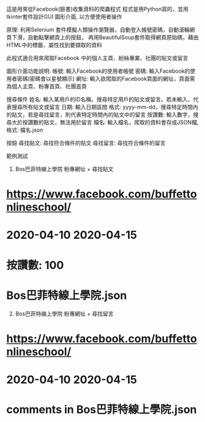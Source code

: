 這是用來從Facebook(臉書)收集資料的爬蟲程式
程式是用Python寫的，並用 tkinter套件設計GUI 圖形介面, 以方便使用者操作

原理: 利用Selenium 套件模擬人類操作瀏覽器，自動登入帳號密碼，自動滾輪網頁下滑，自動點擊網頁上的按鈕，
再用BeautifulSoup套件取得網頁原始碼，藉由HTML中的標籤、屬性找到要擷取的資料

此程式適合用來爬取Facebook 中的個人主頁、紛絲專業、社團的貼文或留言

圖形介面功能說明:
帳號: 輸入Facebook的使用者帳號
密碼: 輸入Facebook的使用者密碼(密碼會以星號顯示)
網址: 輸入欲爬取的Facebook頁面的網址，頁面需為個人主頁、粉專首頁、社團首頁

搜尋條件
姓名: 輸入某用戶的ID名稱，搜尋特定用戶的貼文或留言。若未輸入，代表搜尋所有貼文或留言
日期: 輸入日期區間 格式: yyyy-mm-dd，搜尋特定時間內的貼文，若是尋找留言，則代表特定時間內的貼文中的留言
按讚數: 輸入數字，搜尋大於按讚數的貼文，無法用於留言
檔名: 輸入檔名，爬取的資料會存成JSON檔, 格式: 檔名.json

按鈕
尋找貼文: 尋找符合條件的貼文
尋找留言: 尋找符合條件的留言

範例測試
1. Bos巴菲特線上學院 粉專網址 + 尋找貼文

# https://www.facebook.com/buffettonlineschool/
# 2020-04-10 2020-04-15
# 按讚數: 100
# Bos巴菲特線上學院.json

2. Bos巴菲特線上學院 粉專網址 + 尋找留言

# https://www.facebook.com/buffettonlineschool/
# 2020-04-10 2020-04-15
# comments in Bos巴菲特線上學院.json
